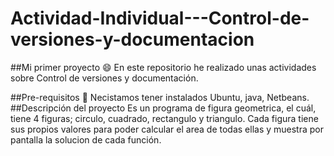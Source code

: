 # Actividad-Individual---Control-de-versiones-y-documentacion
##Mi primer proyecto :smile:
En este repositorio he realizado unas actividades sobre Control de versiones y documentación.

##Pre-requisitos :scroll:
Necistamos tener instalados Ubuntu, java, Netbeans.
##Descripción del proyecto
Es un programa de figura geometrica, el cuál, tiene 4 figuras; circulo, cuadrado, rectangulo y triangulo. Cada figura tiene sus propios valores para poder calcular el area de todas ellas y muestra por pantalla la solucion de cada función.

